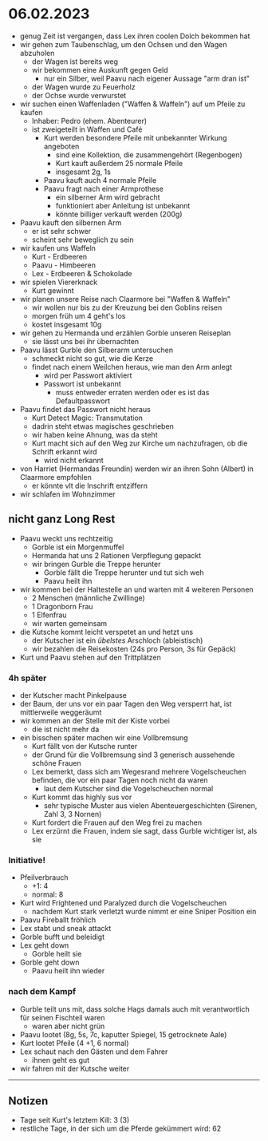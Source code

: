 # 06.02.2023
- genug Zeit ist vergangen, dass Lex ihren coolen Dolch bekommen hat
- wir gehen zum Taubenschlag, um den Ochsen und den Wagen abzuholen
    - der Wagen ist bereits weg
    - wir bekommen eine Auskunft gegen Geld
        - nur ein Silber, weil Paavu nach eigener Aussage "arm dran ist"
    - der Wagen wurde zu Feuerholz
    - der Ochse wurde verwurstet
- wir suchen einen Waffenladen ("Waffen & Waffeln") auf um Pfeile zu kaufen
    - Inhaber: Pedro (ehem. Abenteurer)
    - ist zweigeteilt in Waffen und Café
        - Kurt werden besondere Pfeile mit unbekannter Wirkung angeboten
            - sind eine Kollektion, die zusammengehört (Regenbogen)
            - Kurt kauft außerdem 25 normale Pfeile
            - insgesamt 2g, 1s
        - Paavu kauft auch 4 normale Pfeile
        - Paavu fragt nach einer Armprothese
            - ein silberner Arm wird gebracht
            - funktioniert aber Anleitung ist unbekannt
            - könnte billiger verkauft werden (200g)
- Paavu kauft den silbernen Arm
    - er ist sehr schwer
    - scheint sehr beweglich zu sein
- wir kaufen uns Waffeln
    - Kurt - Erdbeeren
    - Paavu - Himbeeren
    - Lex - Erdbeeren & Schokolade
- wir spielen Viererknack
    - Kurt gewinnt
- wir planen unsere Reise nach Claarmore bei "Waffen & Waffeln"
    - wir wollen nur bis zu der Kreuzung bei den Goblins reisen
    - morgen früh um 4 geht's los
    - kostet insgesamt 10g
- wir gehen zu Hermanda und erzählen Gorble unseren Reiseplan
    - sie lässt uns bei ihr übernachten
- Paavu lässt Gurble den Silberarm untersuchen
    - schmeckt nicht so gut, wie die Kerze
    - findet nach einem Weilchen heraus, wie man den Arm anlegt
        - wird per Passwort aktiviert
        - Passwort ist unbekannt
            - muss entweder erraten werden oder es ist das Defaultpasswort
- Paavu findet das Passwort nicht heraus
    - Kurt Detect Magic: Transmutation
    - dadrin steht etwas magisches geschrieben
    - wir haben keine Ahnung, was da steht
    - Kurt macht sich auf den Weg zur Kirche um nachzufragen, ob die Schrift erkannt wird
        - wird nicht erkannt
- von Harriet (Hermandas Freundin) werden wir an ihren Sohn (Albert) in Claarmore empfohlen
    - er könnte vlt die Inschrift entziffern
- wir schlafen im Wohnzimmer

## nicht ganz Long Rest
- Paavu weckt uns rechtzeitig
    - Gorble ist ein Morgenmuffel
    - Hermanda hat uns 2 Rationen Verpflegung gepackt
    - wir bringen Gurble die Treppe herunter
        - Gorble fällt die Treppe herunter und tut sich weh
        - Paavu heilt ihn
- wir kommen bei der Haltestelle an und warten mit 4 weiteren Personen
    - 2 Menschen (männliche Zwillinge)
    - 1 Dragonborn Frau
    - 1 Elfenfrau
    - wir warten gemeinsam
- die Kutsche kommt leicht verspetet an und hetzt uns
    - der Kutscher ist ein *übelstes* Arschloch (ableistisch)
    - wir bezahlen die Reisekosten (24s pro Person, 3s für Gepäck)
- Kurt und Paavu stehen auf den Trittplätzen

### 4h später
- der Kutscher macht Pinkelpause
- der Baum, der uns vor ein paar Tagen den Weg versperrt hat, ist mittlerweile weggeräumt
- wir kommen an der Stelle mit der Kiste vorbei
    - die ist nicht mehr da
- ein bisschen später machen wir eine Vollbremsung
    - Kurt fällt von der Kutsche runter
    - der Grund für die Vollbremsung sind 3 generisch aussehende schöne Frauen
    - Lex bemerkt, dass sich am Wegesrand mehrere Vogelscheuchen befinden, die vor ein paar Tagen noch nicht da waren
        - laut dem Kutscher sind die Vogelscheuchen normal
    - Kurt kommt das highly sus vor
        - sehr typische Muster aus vielen Abenteuergeschichten (Sirenen, Zahl 3, 3 Nornen)
    - Kurt fordert die Frauen auf den Weg frei zu machen
    - Lex erzürnt die Frauen, indem sie sagt, dass Gurble wichtiger ist, als sie

### Initiative!
- Pfeilverbrauch
    - +1: 4
    - normal: 8
- Kurt wird Frightened und Paralyzed durch die Vogelscheuchen
    - nachdem Kurt stark verletzt wurde nimmt er eine Sniper Position ein
- Paavu Fireballt fröhlich
- Lex stabt und sneak attackt
- Gorble bufft und beleidigt
- Lex geht down
    - Gorble heilt sie
- Gorble geht down
    - Paavu heilt ihn wieder

### nach dem Kampf
- Gurble teilt uns mit, dass solche Hags damals auch mit verantwortlich für seinen Fischteil waren
    - waren aber nicht grün
- Paavu lootet (8g, 5s, 7c, kaputter Spiegel, 15 getrocknete Aale)
- Kurt lootet Pfeile (4 +1, 6 normal)
- Lex schaut nach den Gästen und dem Fahrer
    - ihnen geht es gut
- wir fahren mit der Kutsche weiter

---
## Notizen
- Tage seit Kurt's letztem Kill: 3 (3)
- restliche Tage, in der sich um die Pferde gekümmert wird: 62